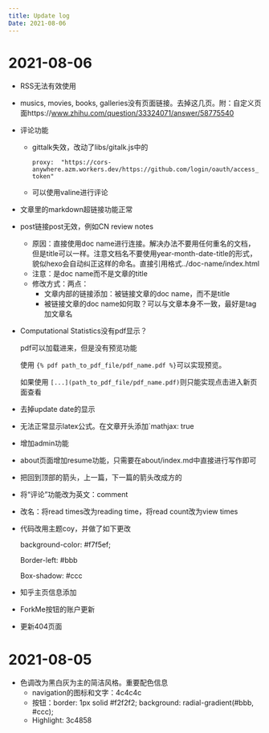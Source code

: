 ```yaml
---
title: Update log
Date: 2021-08-06
---
```


# 2021-08-06

- RSS无法有效使用

- musics, movies, books, galleries没有页面链接。去掉这几页。附：自定义页面https://www.zhihu.com/question/33324071/answer/58775540

- 评论功能

  - gittalk失效，改动了libs/gitalk.js中的

    `proxy:  "https://cors-anywhere.azm.workers.dev/https://github.com/login/oauth/access_token"`                  

  - 可以使用valine进行评论

- 文章里的markdown超链接功能正常

- post链接post无效，例如CN review notes

  - 原因：直接使用doc name进行连接。解决办法不要用任何重名的文档，但是title可以一样。注意文档名不要使用year-month-date-title的形式，貌似hexo会自动纠正这样的命名。直接引用格式../doc-name/index.html
  - 注意：是doc name而不是文章的title
  - 修改方式：两点：
    - 文章内部的链接添加：被链接文章的doc name，而不是title
    - 被链接文章的doc name如何取？可以与文章本身不一致，最好是tag加文章名

- Computational Statistics没有pdf显示？

  pdf可以加载进来，但是没有预览功能

  使用 `{% pdf path_to_pdf_file/pdf_name.pdf %}`可以实现预览。

  如果使用 `[...](path_to_pdf_file/pdf_name.pdf)`则只能实现点击进入新页面查看

- 去掉update date的显示

- 无法正常显示latex公式。在文章开头添加`mathjax: true

- 增加admin功能

- about页面增加resume功能，只需要在about/index.md中直接进行写作即可

- 把回到顶部的箭头，上一篇，下一篇的箭头改成方的

- 将“评论”功能改为英文：comment

- 改名：将read times改为reading time，将read count改为view times

- 代码改用主题coy，并做了如下更改

  background-color: #f7f5ef;

  Border-left: #bbb

  Box-shadow: #ccc

- 知乎主页信息添加

- ForkMe按钮的账户更新

- 更新404页面

# 2021-08-05

- 色调改为黑白灰为主的简洁风格。重要配色信息
  - navigation的图标和文字：4c4c4c
  - 按钮：border: 1px solid #f2f2f2;
    background: radial-gradient(#bbb, #ccc);
  - Highlight: 3c4858